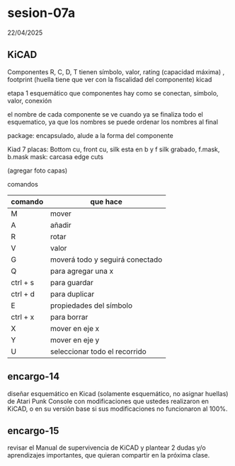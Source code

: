 # sesion-07a

22/04/2025

## KiCAD

Componentes R, C, D, T tienen símbolo, valor, rating (capacidad máxima) , footprint (huella tiene que ver con la fiscalidad del componente)
kicad 

etapa 1 esquemático que componentes hay como se conectan, símbolo, valor, conexión 

el nombre de cada componente se ve cuando ya se finaliza todo el esquematico, ya que los nombres se puede ordenar los nombres al final 

package: encapsulado, alude a la forma del componente

Kiad 7 placas: Bottom cu, front cu, silk esta en b y f silk grabado, f.mask, b.mask mask: carcasa edge cuts

(agregar foto capas)

comandos 

| comando | que hace | 
| --- | --- | 
| M | mover | 
| A | añadir | 
| R | rotar | 
| V | valor | 
| G | moverá todo y seguirá conectado | 
| Q | para agregar una x |
| ctrl + s | para guardar | 
| ctrl + d | para duplicar | 
| E | propiedades del símbolo |
| ctrl + x | para borrar |
| X | mover en eje x |
| Y | mover en eje y |
| U | seleccionar todo el recorrido |

## encargo-14

diseñar esquemático en Kicad (solamente esquemático, no asignar huellas) de Atari Punk Console con modificaciones que ustedes realizaron en KiCAD, o en su versión base si sus modificaciones no funcionaron al 100%.

## encargo-15

revisar el Manual de supervivencia de KiCAD y plantear 2 dudas y/o aprendizajes importantes, que quieran compartir en la próxima clase.
